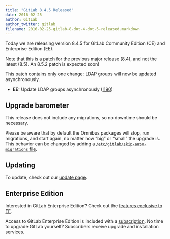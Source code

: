 ```yaml
---
title: "GitLab 8.4.5 Released"
date: 2016-02-25
author: GitLab
author_twitter: gitlab
filename: 2016-02-25-gitlab-8-dot-4-dot-5-released.markdown
---
```


Today we are releasing version 8.4.5 for GitLab Community Edition (CE) and
Enterprise Edition (EE).

Note that this is a patch for the previous major release (8.4), and not the
latest (8.5). An 8.5.2 patch is expected soon!

This patch contains only one change: LDAP groups will now be updated
asynchronously.

<!-- more -->

- **EE:** Update LDAP groups asynchronously ([!190])

[!190]: https://gitlab.com/gitlab-org/gitlab-ee/merge_requests/190

## Upgrade barometer

This release does not include any migrations, so no downtime should be
necessary.

Please be aware that by default the Omnibus packages will stop, run migrations,
and start again, no matter how “big” or “small” the upgrade is. This behavior
can be changed by adding a [`/etc/gitlab/skip-auto-migrations`
file](http://doc.gitlab.com/omnibus/update/README.html).

## Updating

To update, check out our [update page](https://about.gitlab.com/update).

## Enterprise Edition

Interested in GitLab Enterprise Edition? Check out the [features exclusive to
EE](https://about.gitlab.com/features/#enterprise).

Access to GitLab Enterprise Edition is included with a [subscription](http://www.gitlab.com/subscription/).
No time to upgrade GitLab yourself? Subscribers receive upgrade and installation
services.
